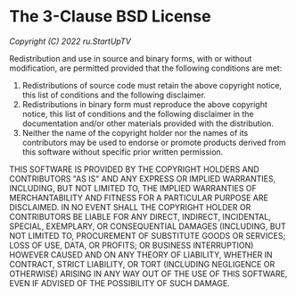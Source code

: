 # The 3-Clause BSD License

_Copyright (C) 2022 ru.StartUpTV_

Redistribution and use in source and binary forms,
with or without modification,
are permitted provided that the following conditions are met:

1. Redistributions of source code must retain
   the above copyright notice, this list of conditions and the following disclaimer.
2. Redistributions in binary form must reproduce
   the above copyright notice, this list of conditions and the following disclaimer
   in the documentation and/or other materials provided with the distribution.
3. Neither the name of the copyright holder nor the names of its contributors
   may be used to endorse or promote products derived from this software
   without specific prior written permission.

THIS SOFTWARE IS PROVIDED BY THE COPYRIGHT HOLDERS AND CONTRIBUTORS "AS IS"
AND ANY EXPRESS OR IMPLIED WARRANTIES, INCLUDING, BUT NOT LIMITED TO,
THE IMPLIED WARRANTIES OF MERCHANTABILITY AND FITNESS
FOR A PARTICULAR PURPOSE ARE DISCLAIMED.
IN NO EVENT SHALL THE COPYRIGHT HOLDER OR CONTRIBUTORS BE LIABLE
FOR ANY DIRECT, INDIRECT, INCIDENTAL, SPECIAL, EXEMPLARY, OR CONSEQUENTIAL DAMAGES
(INCLUDING, BUT NOT LIMITED TO, PROCUREMENT OF SUBSTITUTE GOODS OR SERVICES;
LOSS OF USE, DATA, OR PROFITS; OR BUSINESS INTERRUPTION)
HOWEVER CAUSED AND ON ANY THEORY OF LIABILITY,
WHETHER IN CONTRACT, STRICT LIABILITY, OR TORT
(INCLUDING NEGLIGENCE OR OTHERWISE)
ARISING IN ANY WAY OUT OF THE USE OF THIS SOFTWARE,
EVEN IF ADVISED OF THE POSSIBILITY OF SUCH DAMAGE.

